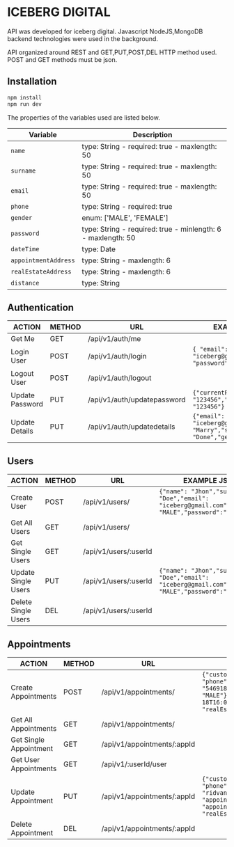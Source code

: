 # ICEBERG DIGITAL

API was developed for iceberg digital. Javascript NodeJS,MongoDB backend technologies were used in the background.

API organized around REST and GET,PUT,POST,DEL HTTP method used. POST and GET methods must be json.

## Installation

```sh
npm install
npm run dev
```


The properties of the variables used are listed below.


| Variable      | Description                                                  |
| ------------- | ------------------------------------------------------------ |
| `name`        | type: String - required: true - maxlength: 50                |
| `surname`     | type: String - required: true - maxlength: 50                |
| `email`       | type: String - required: true - maxlength: 50                |
| `phone`       | type: String - required: true                                |
| `gender`      | enum: ['MALE', 'FEMALE']                                     |
| `password`    | type: String - required: true - minlength: 6 - maxlength: 50 |
| `dateTime`    | type: Date                                                   |
| `appointmentAddress`    | type: String - maxlength: 6                        |
| `realEstateAddress`     | type: String - maxlength: 6                        |
| `distance`              | type: String                                       |

## Authentication

| ACTION          | METHOD | URL                         | EXAMPLE JSON |
| --------------- | ------ | --------------------------- | ----         |
| Get Me          | GET    | /api/v1/auth/me             ||
| Login User      | POST   | /api/v1/auth/login          | ``` { "email": "iceberg@gmail.com", "password": "123456" } ``` |
| Logout User     | POST   | /api/v1/auth/logout         ||
| Update Password | PUT    | /api/v1/auth/updatepassword | ``` {"currentPassword": "123456","newPassword": "123456"} ``` |
| Update Details  | PUT    | /api/v1/auth/updatedetails  | ``` {"email": "iceberg@gmail.com","name": "Marry","surname": "Done","gender":"MALE"} ``` |

## Users

| ACTION               | METHOD | URL                         | EXAMPLE JSON |
| -------------------- | ------ | --------------------------- | ------------ |
| Create User          | POST   | /api/v1/users/              | ``` {"name": "Jhon","surname": "Doe","email": "iceberg@gmail.com","gender": "MALE","password":"123456"} ``` |
| Get All Users        | GET    | /api/v1/users/              |  |
| Get Single Users     | GET    | /api/v1/users/:userId       |  |
| Update  Single Users | PUT    | /api/v1/users/:userId       | ``` {"name": "Jhon","surname": "Doe","email": "iceberg@gmail.com","gender": "MALE","password":"123456"} ``` |
| Delete  Single Users | DEL    | /api/v1/users/:userId        |  |

## Appointments

| ACTION                 | METHOD | URL                          | EXAMPLE JSON |
| --------------------   | ------ | ---------------------------- | ------------ |
| Create Appointments    | POST   | /api/v1/appointments/        | ``` {"customer": {"name": "John","surname": "Doe",            "phone": "5469189000","email":"customer1@gmail.com","gender": "MALE"},"appointment": {"dateTime": "2016-05-18T16:00:00Z","appointmentAddress": "OX495NU",            "realEstateAddress": "CM27PJ"} } ``` |
| Get All Appointments   | GET    | /api/v1/appointments/        |  |
| Get Single Appointment | GET    | /api/v1/appointments/:appId  |  |
| Get User Appointments  | GET    | /api/v1/:userId/user         |  |
| Update Appointment     | PUT    | /api/v1/appointments/:appId  | ``` {"customer": {"name": "RIDVAN","surname": "Kosar",        "phone": "5469189000","email": "ridvancakirtr@gmail.com","gender": "MALE"},    "appointment": {"dateTime": "2016-05-18T16:00:00Z",        "appointmentAddress": "OX495NU",        "realEstateAddress": "CM27PJ"}} ``` |
| Delete Appointment     | DEL    | /api/v1/appointments/:appId  |  |

